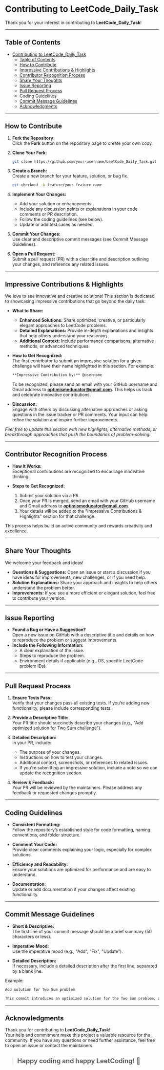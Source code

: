 # Contributing to LeetCode_Daily_Task

Thank you for your interest in contributing to **LeetCode_Daily_Task**!  

---

## Table of Contents
- [Contributing to LeetCode\_Daily\_Task](#contributing-to-leetcode_daily_task)
  - [Table of Contents](#table-of-contents)
  - [How to Contribute](#how-to-contribute)
  - [Impressive Contributions \& Highlights](#impressive-contributions--highlights)
  - [Contributor Recognition Process](#contributor-recognition-process)
  - [Share Your Thoughts](#share-your-thoughts)
  - [Issue Reporting](#issue-reporting)
  - [Pull Request Process](#pull-request-process)
  - [Coding Guidelines](#coding-guidelines)
  - [Commit Message Guidelines](#commit-message-guidelines)
  - [Acknowledgments](#acknowledgments)

---

## How to Contribute

1. **Fork the Repository:**  
   Click the **Fork** button on the repository page to create your own copy.

2. **Clone Your Fork:**  
   ```bash
   git clone https://github.com/your-username/LeetCode_Daily_Task.git
   ```

3. **Create a Branch:**  
   Create a new branch for your feature, solution, or bug fix.
   ```bash
   git checkout -b feature/your-feature-name
   ```

4. **Implement Your Changes:**  
   - Add your solution or enhancements.
   - Include any discussion points or explanations in your code comments or PR description.
   - Follow the coding guidelines (see below).
   - Update or add test cases as needed.

5. **Commit Your Changes:**  
   Use clear and descriptive commit messages (see Commit Message Guidelines).

6. **Open a Pull Request:**  
   Submit a pull request (PR) with a clear title and description outlining your changes, and reference any related issues.

---

## Impressive Contributions & Highlights

We love to see innovative and creative solutions! This section is dedicated to showcasing impressive contributions that go beyond the daily task:

- **What to Share:**  
  - **Enhanced Solutions:** Share optimized, creative, or particularly elegant approaches to LeetCode problems.
  - **Detailed Explanations:** Provide in-depth explanations and insights that help others understand your reasoning.
  - **Additional Context:** Include performance comparisons, alternative methods, or advanced techniques.
  
- **How to Get Recognized:**  
  The first contributor to submit an impressive solution for a given challenge will have their name highlighted in this section. For example:
  ```md
  **Impressive Contribution by:** @username
  ```
  To be recognized, please send an email with your GitHub username and Gmail address to **optimismeducator@gmail.com**. This helps us track and celebrate innovative contributions.

- **Discussion:**  
  Engage with others by discussing alternative approaches or asking questions in the issue tracker or PR comments. Your input can help refine the solution and inspire further improvements.

*Feel free to update this section with new highlights, alternative methods, or breakthrough approaches that push the boundaries of problem-solving.*

---

## Contributor Recognition Process

- **How It Works:**  
  Exceptional contributions are recognized to encourage innovative thinking.
  
- **Steps to Get Recognized:**  
  1. Submit your solution via a PR.
  2. Once your PR is merged, send an email with your GitHub username and Gmail address to **optimismeducator@gmail.com**.
  3. Your details will be added to the "Impressive Contributions & Highlights" section for that challenge.

This process helps build an active community and rewards creativity and excellence.

---

## Share Your Thoughts

We welcome your feedback and ideas!
- **Questions & Suggestions:** Open an issue or start a discussion if you have ideas for improvements, new challenges, or if you need help.
- **Solution Explanations:** Share your approach and insights to help others understand the problem better.
- **Improvements:** If you see a more efficient or elegant solution, feel free to contribute your version.

---

## Issue Reporting

- **Found a Bug or Have a Suggestion?**  
  Open a new issue on GitHub with a descriptive title and details on how to reproduce the problem or suggest improvements.
- **Include the Following Information:**  
  - A clear explanation of the issue.
  - Steps to reproduce the problem.
  - Environment details if applicable (e.g., OS, specific LeetCode problem IDs).

---

## Pull Request Process

1. **Ensure Tests Pass:**  
   Verify that your changes pass all existing tests. If you’re adding new functionality, please include corresponding tests.

2. **Provide a Descriptive Title:**  
   Your PR title should succinctly describe your changes (e.g., "Add optimized solution for Two Sum challenge").

3. **Detailed Description:**  
   In your PR, include:
   - The purpose of your changes.
   - Instructions on how to test your changes.
   - Additional context, screenshots, or references to related issues.
   - If you're submitting an impressive solution, include a note so we can update the recognition section.

4. **Review & Feedback:**  
   Your PR will be reviewed by the maintainers. Please address any feedback or requested changes promptly.

---

## Coding Guidelines

- **Consistent Formatting:**  
  Follow the repository’s established style for code formatting, naming conventions, and folder structure.

- **Comment Your Code:**  
  Provide clear comments explaining your logic, especially for complex solutions.

- **Efficiency and Readability:**  
  Ensure your solutions are optimized for performance and are easy to understand.

- **Documentation:**  
  Update or add documentation if your changes affect existing functionality.

---

## Commit Message Guidelines

- **Short & Descriptive:**  
  The first line of your commit message should be a brief summary (50 characters or less).

- **Imperative Mood:**  
  Use the imperative mood (e.g., "Add", "Fix", "Update").

- **Detailed Description:**  
  If necessary, include a detailed description after the first line, separated by a blank line.

Example:
```txt
Add solution for Two Sum problem

This commit introduces an optimized solution for the Two Sum problem, along with test cases and documentation.
```

---

## Acknowledgments

Thank you for contributing to **LeetCode_Daily_Task**!  
Your help and commitment make this project a valuable resource for the community. If you have any questions or need further assistance, feel free to open an issue or contact the maintainers.

> ## Happy coding and happy LeetCoding! 🚀
